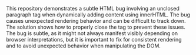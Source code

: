 This repository demonstrates a subtle HTML bug involving an unclosed paragraph tag when dynamically adding content using innerHTML.  The bug causes unexpected rendering behavior and can be difficult to track down. The solution shows how to properly close the tag to prevent these issues. The bug is subtle, as it might not always manifest visibly depending on browser interpretations,  but it is important to fix for consistent rendering and to avoid unexpected behavior when manipulating the DOM.